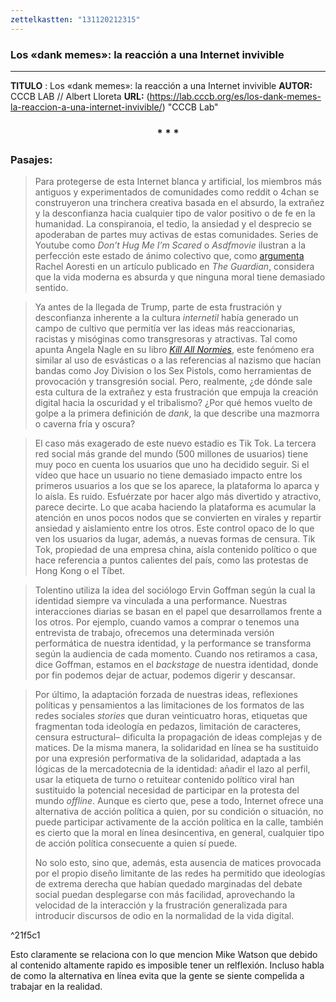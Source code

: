 ```yaml
---
zettelkastten: "131120212315"
---
```


### Los «dank memes»: la reacción a una Internet invivible
---

**TITULO** : Los «dank memes»: la reacción a una Internet invivible
**AUTOR:** CCCB LAB // Albert Lloreta
**URL:** (https://lab.cccb.org/es/los-dank-memes-la-reaccion-a-una-internet-invivible/)
"CCCB Lab"

<div align='center'>
   <h3> * * * </h3>
</div>

### Pasajes:

>Para protegerse de esta Internet blanca y artificial, los miembros más antiguos y experimentados de comunidades como reddit o 4chan se construyeron una trinchera creativa basada en el absurdo, la extrañez y la desconfianza hacia cualquier tipo de valor positivo o de fe en la humanidad. La conspiranoia, el tedio, la ansiedad y el desprecio se apoderaban de partes muy activas de estas comunidades. Series de Youtube como _Don’t_ _Hug Me I’m Scared_ o _Asdfmovie_ ilustran a la perfección este estado de ánimo colectivo que, como [argumenta](https://www.theguardian.com/tv-and-radio/2019/aug/13/how-did-millennial-comedy-get-so-surreal?mc_cid=1d694bdd2d&mc_eid=87980c2baa) Rachel Aoresti en un artículo publicado en _The Guardian_, considera que la vida moderna es absurda y que ninguna moral tiene demasiado sentido.

>Ya antes de la llegada de Trump, parte de esta frustración y desconfianza inherente a la cultura _internetil_ había generado un campo de cultivo que permitía ver las ideas más reaccionarias, racistas y misóginas como transgresoras y atractivas. Tal como apunta Angela Nagle en su libro [_Kill All Normies_](https://en.wikipedia.org/wiki/Kill_All_Normies), este fenómeno era similar al uso de esvásticas o a las referencias al nazismo que hacían bandas como Joy Division o los Sex Pistols, como herramientas de provocación y transgresión social. Pero, realmente, ¿de dónde sale esta cultura de la extrañez y esta frustración que empuja la creación digital hacia la oscuridad y el tribalismo? ¿Por qué hemos vuelto de golpe a la primera definición de _dank_, la que describe una mazmorra o caverna fría y oscura?

>El caso más exagerado de este nuevo estadio es Tik Tok. La tercera red social más grande del mundo (500 millones de usuarios) tiene muy poco en cuenta los usuarios que uno ha decidido seguir. Si el vídeo que hace un usuario no tiene demasiado impacto entre los primeros usuarios a los que se los aparece, la plataforma lo aparca y lo aísla. Es ruido. Esfuérzate por hacer algo más divertido y atractivo, parece decirte. Lo que acaba haciendo la plataforma es acumular la atención en unos pocos nodos que se convierten en virales y repartir ansiedad y aislamiento entre los otros. Este control opaco de lo que ven los usuarios da lugar, además, a nuevas formas de censura. Tik Tok, propiedad de una empresa china, aísla contenido político o que hace referencia a puntos calientes del país, como las protestas de Hong Kong o el Tíbet.

>Tolentino utiliza la idea del sociólogo Ervin Goffman según la cual la identidad siempre va vinculada a una performance. Nuestras interacciones diarias se basan en el papel que desarrollamos frente a los otros. Por ejemplo, cuando vamos a comprar o tenemos una entrevista de trabajo, ofrecemos una determinada versión performática de nuestra identidad, y la performance se transforma según la audiencia de cada momento. Cuando nos retiramos a casa, dice Goffman, estamos en el _backstage_ de nuestra identidad, donde por fin podemos dejar de actuar, podemos digerir y descansar.

>Por último, la adaptación forzada de nuestras ideas, reflexiones políticas y pensamientos a las limitaciones de los formatos de las redes sociales _stories_ que duran veinticuatro horas, etiquetas que fragmentan toda ideología en pedazos, limitación de caracteres, censura estructural– dificulta la propagación de ideas complejas y de matices. De la misma manera, la solidaridad en línea se ha sustituido por una expresión performativa de la solidaridad, adaptada a las lógicas de la mercadotecnia de la identidad: añadir el lazo al perfil, usar la etiqueta de turno o retuitear contenido político viral han sustituido la potencial necesidad de participar en la protesta del mundo _offline_. Aunque es cierto que, pese a todo, Internet ofrece una alternativa de acción política a quien, por su condición o situación, no puede participar activamente de la acción política en la calle, también es cierto que la moral en línea desincentiva, en general, cualquier tipo de acción política consecuente a quien sí puede.
>
>No solo esto, sino que, además, esta ausencia de matices provocada por el propio diseño limitante de las redes ha permitido que ideologías de extrema derecha que habían quedado marginadas del debate social puedan desplegarse con más facilidad, aprovechando la velocidad de la interacción y la frustración generalizada para introducir discursos de odio en la normalidad de la vida digital.

^21f5c1

Esto claramente se relaciona con lo que mencion Mike Watson que debido al contenido altamente rapido es imposible tener un relflexión. Incluso habla de como la alternativa en línea evita que la gente se siente compelida a trabajar en la realidad.


